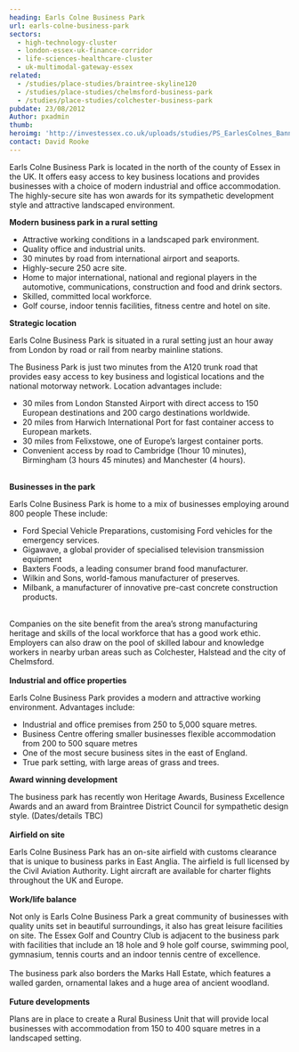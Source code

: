 ```yaml
---
heading: Earls Colne Business Park
url: earls-colne-business-park
sectors:
  - high-technology-cluster
  - london-essex-uk-finance-corridor
  - life-sciences-healthcare-cluster
  - uk-multimodal-gateway-essex
related:
  - /studies/place-studies/braintree-skyline120
  - /studies/place-studies/chelmsford-business-park
  - /studies/place-studies/colchester-business-park 
pubdate: 23/08/2012
Author: pxadmin
thumb: 
heroimg: 'http://investessex.co.uk/uploads/studies/PS_EarlesColnes_Banner.jpg'
contact: David Rooke
---
```

 <p>Earls Colne Business Park is located in the north of the county of Essex in the UK. It offers easy access to key business locations and provides businesses with a choice of modern industrial and office accommodation. The highly-secure site has won awards for its sympathetic development style and attractive landscaped environment.</p><p><strong>Modern business park in a rural setting</strong></p><ul><li>Attractive working conditions in a landscaped park environment.</li><li>Quality office and industrial units.</li><li>30 minutes by road from international airport and seaports.</li><li>Highly-secure 250 acre site. </li><li>Home to major international, national and regional players in the automotive, communications, construction and food and drink sectors.</li><li>Skilled, committed local workforce.</li><li>Golf course, indoor tennis facilities, fitness centre and hotel on site.</li></ul><p><strong>Strategic location</strong></p><p>Earls Colne Business Park is situated in a rural setting just an hour away from London by road or rail from nearby mainline stations.</p><p>The Business Park is just two minutes from the A120 trunk road that provides easy access to key business and logistical locations and the national motorway network. Location advantages include:</p><ul><li>30 miles from London Stansted Airport with direct access to 150 European destinations and 200 cargo destinations worldwide.</li><li>20 miles from Harwich International Port for fast container access to European markets.</li><li>30 miles from Felixstowe, one of Europe’s largest container ports.</li><li>Convenient access by road to Cambridge (1hour 10 minutes), Birmingham (3 hours 45 minutes) and Manchester (4 hours).</li></ul><p><br/><strong>Businesses in the park </strong></p><p>Earls Colne Business Park is home to a mix of businesses employing around 800 people These include:</p><ul><li>Ford Special Vehicle Preparations, customising Ford vehicles for the emergency services.</li><li>Gigawave, a global provider of specialised television transmission equipment</li><li>Baxters Foods, a leading consumer brand food manufacturer. </li><li>Wilkin and Sons, world-famous manufacturer of preserves.</li><li>Milbank, a manufacturer of innovative pre-cast concrete construction products.</li></ul><p><br/>Companies on the site benefit from the area’s strong manufacturing heritage and skills of the local workforce that has a good work ethic. Employers can also draw on the pool of skilled labour and knowledge workers in nearby urban areas such as Colchester, Halstead and the city of Chelmsford.<br/><br/><strong>Industrial and office properties </strong></p><p>Earls Colne Business Park provides a modern and attractive working environment. Advantages include:</p><ul><li>Industrial and office premises from 250 to 5,000 square metres.</li><li>Business Centre offering smaller businesses flexible accommodation from 200 to 500 square metres </li><li>One of the most secure business sites in the east of England.</li><li>True park setting, with large areas of grass and trees.</li></ul><p><strong>Award winning development</strong></p><p>The business park has recently won Heritage Awards, Business Excellence Awards and an award from Braintree District Council for sympathetic design style. (Dates/details TBC)<br/><br/><strong>Airfield on site</strong></p><p>Earls Colne Business Park has an on-site airfield with customs clearance that is unique to business parks in East Anglia. The airfield is full licensed by the Civil Aviation Authority. Light aircraft are available for charter flights throughout the UK and Europe.<br/><br/><strong>Work/life balance </strong></p><p>Not only is Earls Colne Business Park a great community of businesses with quality units set in beautiful surroundings, it also has great leisure facilities on site. The Essex Golf and Country Club is adjacent to the business park with facilities that include an 18 hole and 9 hole golf course, swimming pool, gymnasium, tennis courts and an indoor tennis centre of excellence.<br/><br/>The business park also borders the Marks Hall Estate, which features a walled garden, ornamental lakes and a huge area of ancient woodland.<br/><br/><strong>Future developments </strong></p><p>Plans are in place to create a Rural Business Unit that will provide local businesses with accommodation from 150 to 400 square metres in a landscaped setting.</p> 